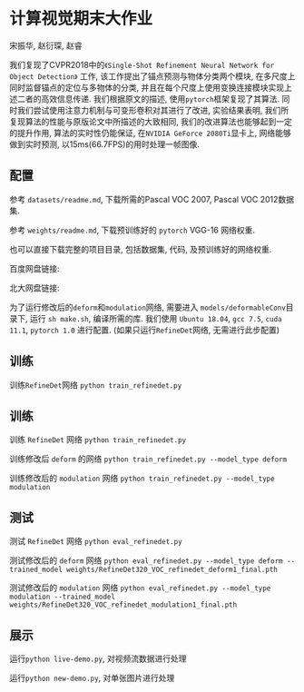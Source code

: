 # 计算视觉期末大作业

宋振华, 赵衍琛, 赵睿

我们复现了CVPR2018中的`《Single-Shot Refinement Neural Network for Object Detection》` 工作, 该工作提出了锚点预测与物体分类两个模块, 在多尺度上同时监督锚点的定位与多物体的分类, 并且在每个尺度上使用变换连接模块实现上述二者的高效信息传递. 我们根据原文的描述, 使用`pytorch`框架复现了其算法. 同时我们尝试使用注意力机制与可变形卷积对其进行了改进, 实验结果表明, 我们所复现算法的性能与原版论文中所描述的大致相同, 我们的改进算法也能够起到一定的提升作用, 算法的实时性仍能保证, 在`NVIDIA GeForce 2080Ti`显卡上, 网络能够做到实时预测, 以15ms(66.7FPS)的用时处理一帧图像. 



## 配置

参考 `datasets/readme.md`, 下载所需的Pascal VOC 2007, Pascal VOC 2012数据集.

参考 `weights/readme.md`, 下载预训练好的 `pytorch`  VGG-16 网络权重.

也可以直接下载完整的项目目录, 包括数据集, 代码, 及预训练好的网络权重.

百度网盘链接: 

北大网盘链接: 



为了运行修改后的`deform`和`modulation`网络, 需要进入 `models/deformableConv`目录下, 运行 `sh make.sh`, 编译所需的库. 我们使用 `Ubuntu 18.04`, `gcc 7.5`, `cuda 11.1`, `pytorch 1.0` 进行配置. (如果只运行`RefineDet`网络, 无需进行此步配置)

## 训练

训练`RefineDet`网络 `python train_refinedet.py`

## 训练

训练 `RefineDet` 网络 `python train_refinedet.py`

训练修改后 `deform` 的网络 `python train_refinedet.py --model_type deform`

训练修改后的 `modulation` 网络 `python train_refinedet.py --model_type modulation`

## 测试

测试 `RefineDet` 网络 `python eval_refinedet.py`

测试修改后的 `deform` 网络 `python eval_refinedet.py --model_type deform --trained_model weights/RefineDet320_VOC_refinedet_deform1_final.pth`

测试修改后的 `modulation` 网络 `python eval_refinedet.py --model_type modulation --trained_model weights/RefineDet320_VOC_refinedet_modulation1_final.pth`

 ## 展示

运行`python live-demo.py`, 对视频流数据进行处理

运行`python new-demo.py`, 对单张图片进行处理

